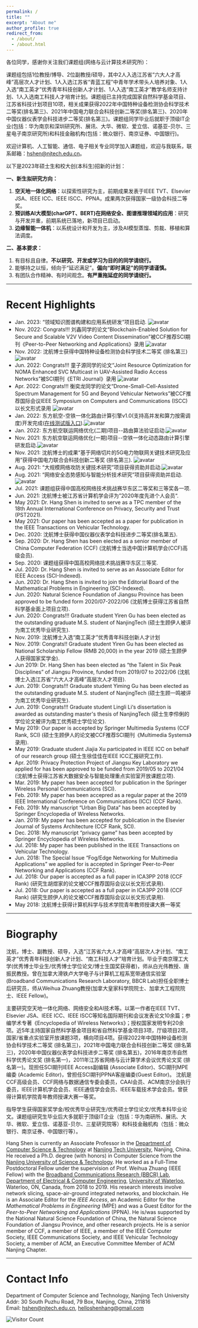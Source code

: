 ```yaml
---
permalink: /
title: ""
excerpt: "About me"
author_profile: true
redirect_from: 
  - /about/
  - /about.html
---
```


各位同学，感谢你关注我们课题组(网络与云计算技术研究所)：

课题组包括1位教授/博导、2位副教授/硕导，其中2人入选江苏省“六大人才高峰”高层次人才计划、1人入选江苏省“青蓝工程”中青年学术带头人培养对象、1人入选“南工英才”优秀青年科技创新人才计划、1人入选“南工英才”教学名师支持计划、1人入选南工科技人才培育计划。课题组已主持完成国家自然科学基金项目、江苏省科技计划项目10项，相关成果获得2022年中国特种设备检测协会科学技术二等奖(排名第三)、2021年中国电力联合会科技创新二等奖(排名第三)、2020年中国仪器仪表学会科技进步二等奖(排名第三)。课题组同学毕业后就职于顶级IT企业(包括：华为南京和深圳研究所、展讯、大华、微软、爱立信、诺基亚-贝尔、三星电子南京研究所)和科技金融机构(包括：微众银行、南京证券、中国银行)。

欢迎计算机、人工智能、通信、电子相关专业同学加入课题组，欢迎与我联系，联系邮箱：hshen@njtech.edu.cn。

以下是2023年硕士生和校大创(本科生)招新的计划：

**一、新生拟研究方向：**

1.  **空天地一体化网络**：以探索性研究为主，前期成果发表于IEEE TVT、Elsevier JSA、IEEE ICC、IEEE ISCC、PPNA，成果两次获得国家一级协会科技二等奖。
2. **预训练AI大模型(charGPT、BERT)在网络安全、图谱推理领域的应用**：研究与开发并重，前期系统已落地，新项目已启动。
3. **边缘智能一体机**：以系统设计和开发为主，涉及AI模型蒸馏、剪裁、移植和算法调度。

**二、基本要求：**

1. 有目标且自律。**不以研究、开发或学习为目的的同学请绕行。**
2. 能够持之以恒，倾向于“延迟满足”。**偏向“即时满足”的同学请谨慎。**
3. 有团队合作精神、有时间观念。**有严重拖延症的同学请绕行。**


------

# Recent Highlights

- Jan. 2023:  “领域知识图谱构建和应用系统研发”项目启动. ![avatar](https://shen-hang.github.io//images/new.jpg)
- Nov. 2022:   Congrats!!! 刘鑫同学的论文“Blockchain-Enabled Solution for Secure and Scalable V2V Video Content Dissemination”被CCF推荐SCI期刊《Peer-to-Peer Networking and Applications》录用 ![avatar](https://shen-hang.github.io//images/new.jpg)
- Nov. 2022:  沈航博士获得中国特种设备检测协会科学技术二等奖 (排名第三) ![avatar](https://shen-hang.github.io//images/new.jpg)
- Jun. 2022:  Congrats!!! 童子源同学的论文“Joint Resource Optimization for NOMA Enhanced SVC Multicast in UAV-Assisted Radio Access Networks”被SCI期刊《ETRI Journal》录用 ![avatar](https://shen-hang.github.io//images/new.jpg)
- Apr. 2022: Congrats!!! 衡奕龙同学的论文“Drone-Small-Cell-Assisted Spectrum Management for 5G and Beyond Vehicular Networks”被CCF推荐国际会议IEEE Symposium on Computers and Communications (ISCC)以长文形式录用 ![avatar](https://shen-hang.github.io//images/new.jpg)
- Jan. 2022: 东方航空-空铁一体化路由计算引擎v1.0(支持高并发和算力按需调度)开发完成([在线测试版入口](https://www.airrouter.top/#/)).![avatar](https://shen-hang.github.io//images/new.jpg)
- Jan. 2022: 东方航空联运网络优化(二期)项目--路由算法验证启动.![avatar](https://shen-hang.github.io//images/new.jpg)
- Nov. 2021: 东方航空联运网络优化(一期)项目--空铁一体化动态路由计算引擎研发启动.![avatar](https://shen-hang.github.io//images/new.jpg)
- Nov. 2021:  沈航博士的成果“基于网络切片的5G电力物联网关键技术研究及应用”获得中国电力联合会科技创新二等奖 (排名第三). ![avatar](https://shen-hang.github.io//images/new.jpg)
- Aug. 2021: “大规模网络攻防关键技术研究”项目获得资助并启动.![avatar](https://shen-hang.github.io//images/new.jpg)
- Aug. 2021: “网络安全态势感知与智能分析技术研究”项目获得资助并启动.![avatar](https://shen-hang.github.io//images/new.jpg)
- Jul. 2021:  课题组获得中国高校网络技术挑战赛华东区二等奖和三等奖各一项.
- Jun. 2021: 沈航博士被江苏省计算机学会评为”2020年度先进个人会员“.
- May  2021: Dr. Hang Shen is invited to serve as a TPC member of the 18th Annual International Conference on Privacy, Security and Trust (PST2021).
- May  2021: Our paper has been accepted as a paper for publication in the IEEE Transactions on Vehicular Technology.
- Dec. 2020:  沈航博士获得中国仪器仪表学会科技进步二等奖(排名第五).
- Sep. 2020:  Dr. Hang Shen has been elected as a senior member of China Computer Federation (CCF) (沈航博士当选中国计算机学会(CCF)高级会员).
- Sep. 2020: 课题组获得中国高校网络技术挑战赛华东区三等奖.
- Jul. 2020:  Dr. Hang Shen is invited to serve as an Associate Editor for IEEE Access (SCI-Indexed).
- Jun. 2020: Dr. Hang Shen is invited to join the Editorial Board of  the Mathematical Problems in Engineering (SCI-Indexed).
- Jun. 2020: Natural Science Foundation of Jiangsu Province has been approved to be funded form 2020/07-2022/06 (沈航博士获得江苏省自然科学基金面上项目立项).
- Jun. 2020: Congrats!!! Graduate student Yiren Gu has been elected as the outstanding graduate M.S. student of NanjingTech  (硕士生顾伊人被评为南工优秀毕业研究生).
- Nov. 2019: 沈航博士入选“南工英才”优秀青年科技创新人才计划
- Nov. 2019: Congrats!! Graduate student Yiren Gu has been elected as National Scholarship Fellow (RMB 20,000) in the year 2019 (硕士生顾伊人获得国家奖学金).
- Jun 2019: Dr. Hang Shen has been elected as “the Talent in Six Peak Disciplines” of Jiangsu Province, funded from 2019/07 to 2022/06 (沈航博士入选江苏省“六大人才高峰”高层次人才项目).
- Jun. 2019: Congrats!!! Graduate student Yiming Gu has been elected as the outstanding graduate M.S. student of NanjingTech  (硕士生顾一鸣被评为南工优秀毕业研究生).
- Jun. 2019: Congrats!!! Graduate student Lingli Li‘s dissertation is awarded as outstanding master's thesis of NanjingTech  (硕士生李伶俐的学位论文被评为南工优秀硕士学位论文). 
- May 2019: Our paper is accepted by Springer Multimedia Systems (CCF Rank, SCI) (硕士生顾伊人的论文被CCF推荐SCI期刊《Multimedia Systems》录用).
- May 2019: Graduate student Jiajia Xu participated in IEEE ICC on behalf of our research group (硕士生徐佳佳在IEEE ICC汇报研究工作).
- Apr. 2019: Privacy Protection Project of Jiangsu Key Laboratory we applied for has been approved to be funded from 2019/05 to 2021/04 (沈航博士获得江苏省大数据安全与智能处理重点实验室开放课题立项).
- Mar. 2019: My paper has been accepted for publication in the Springer Wireless Personal Communications (SCI).
- Feb. 2019: My paper has been accepred as a regular paper at the 2019 IEEE International Conference on Communications (ICC) (CCF Rank).
- Feb. 2019: My manuscript “Urban Big Data” has been accepted by Springer Encyclopedia of Wireless Networks.
- Jan. 2019: My paper has been accepted for publication in the Elsevier Journal of Systems Architecture (CCF Rank, SCI).
- Dec. 2018: My manuscript “privacy game” has been accepted by Springer Encyclopedia of Wireless Networks.
- Jul. 2018: My paper  has been published in the IEEE Transactions on Vehicular Technology.
- Jun. 2018: The Special Issue “Fog/Edge Networking for Multimedia Applications” we applied for is accepted in Springer Peer-to-Peer Networking and Applications (CCF Rank).
- Jul. 2018: Our paper is accepted as a full paper in ICA3PP 2018 (CCF Rank) (研究生胡煜家的论文被CCF推荐国际会议以长文形式录用). 
- Jul. 2018: Our paper is accepted as a full paper in ICA3PP 2018 (CCF Rank) (研究生顾伊人的论文被CCF推荐国际会议以长文形式录用). 
- May 2018: 沈航博士获得计算机科学与技术学院青年教师授课大赛一等奖

------

# Biography

沈航，博士、副教授、硕导，入选“江苏省六大人才高峰”高层次人才计划、“南工英才”优秀青年科技创新人才计划、“南工科技人才”培育计划。毕业于南京理工大学(优秀博士毕业生/优秀博士学位论文/博士生国奖获得者)，师从白光伟教授、唐振民教授。曾在加拿大滑铁卢大学电子与计算机工程系宽带通信实验室(Broadband Communications Research Laboratory, BBCR Lab)担任全职博士后研究员，师从Weihua Zhuang教授(加拿大皇家科学院院士、加拿大工程院院士、IEEE Fellow)。

主要研究空天地一体化网络、网络安全和AI技术等。以第一作者在IEEE TVT、Elsevier JSA、IEEE ICC、IEEE ISCC等知名国际期刊和会议发表论文10余篇；参编学术专著《Encyclopedia of Wireless Networks》；授权国家发明专利20余项。近5年主持国家自然科学基金项目和省自然科学基金项目3项，厅级项目2项，国家/省重点实验室开放课题3项，横向项目4项。获得2022年中国特种设备检测协会科学技术二等奖 (排名第三)，2021年中国电力联合会科技创新二等奖 (排名第三)，2020年中国仪器仪表学会科技进步二等奖 (排名第五)，2016年南京市自然科学优秀论文奖 (排名第一)，2011年江苏省网络与云计算学术会议优秀论文奖 (排名第一)。现担任SCI期刊IEEE Access副编辑 (Associate Editor)、SCI期刊MPE编委 (Academic Editor)，曾担任SCI期刊PPNA客座编委(Guest Editor)。 沈航是CCF高级会员、CCF网络与数据通信专委会委员，CAAI会员、ACM南京分会执行委员，IEEE计算机学会会员、IEEE通信学会会员、IEEE车载技术学会会员。曾获得计算机学院青年教师授课大赛一等奖。

指导学生获得国家奖学金/校优秀毕业研究生/优秀硕士学位论文/优秀本科毕业论文。课题组研究生毕业后大多就职于顶级IT企业（包括：华为南研所、展讯、大华、微软、爱立信、诺基亚-贝尔、三星研究院等）和科技金融机构（包括：微众银行、南京证券、中国银行等）。

Hang Shen is currently an Associate Professor in the [Department of Computer Science & Technology](http://cise.njtech.edu.cn/) at [Nanjing Tech University](http://www.njtech.edu.cn/), Nanjing, China. He received a Ph.D. degree (with honors) in Computer Science from the [Nanjing University of Science & Technology](http://www.njust.edu.cn/). He worked as a Full-Time Postdoctoral Fellow under the supervision of Prof. Weihua Zhuang (IEEE Fellow)  with the [Broadband Communications Research (BBCR) Lab](https://uwaterloo.ca/broadband-communications-research-lab/), [Department of Electrical & Computer Engineering](https://ece.uwaterloo.ca/Home/), [University of Waterloo](https://uwaterloo.ca/), Waterloo, ON, Canada, from 2018 to 2019. His research interests involve network slicing, space-air-ground integrated networks, and blockchain. He is an Associate Editor for the *IEEE Access*, an Academic Editor for the *Mathematical Problems in Engineering* (MPE) and was a Guest Editor for the *Peer-to-Peer Networking and Applications* (PPNA).  He is/was supported by the National Natural Science Foundation of China, the Natural Science Foundation of Jiangsu Province, and other research projects. He is a senior member of CCF, a member of IEEE, a member of the IEEE Computer Society, IEEE Communications Society, and IEEE Vehicular Technology Society, a member of ACM, an Executive Committee Member of ACM Nanjing Chapter.

------

Contact Info
======

Department of Computer Science and Technology, Nanjing Tech University<br/>
Addr: 30 South Puzhu Road, 79 Box, Nanjing, China, 211816 <br/>
Email: hshen@njtech.edu.cn, helloshenhang@gmail.com


![Visitor Count](https://profile-counter.glitch.me/shen-hang/count.svg)